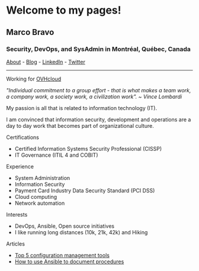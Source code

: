 # Welcome to my pages!

## Marco Bravo

### Security, DevOps, and SysAdmin in Montréal, Québec, Canada

[About](https://m4b0.github.io/about) - [Blog](https://m4b0.github.io/blog) - [LinkedIn](https://www.linkedin.com/in/marcobravo) - [Twitter](https://twitter.com/marcobravoram)

***

Working for [OVHcloud](https://www.ovhcloud.com/en-ca/about-us/)

*"Individual commitment to a group effort - that is what makes a team work, a company work, a society work, a civilization work". ~ Vince Lombardi*

My passion is all that is related to information technology (IT).

I am convinced that information security, development and operations are a day to day 
work that becomes part of organizational culture.

Certifications
- Certified Information Systems Security Professional (CISSP)
- IT Governance (ITIL 4 and COBIT)

Experience
- System Administration
- Information Security
- Payment Card Industry Data Security Standard (PCI DSS)
- Cloud computing
- Network automation

Interests
- DevOps, Ansible, Open source initiatives
- I like running long distances (10k, 21k, 42k) and Hiking

Articles
- [Top 5 configuration management tools](https://opensource.com/article/18/12/configuration-management-tools)
- [How to use Ansible to document procedures](https://opensource.com/article/19/4/ansible-procedures)
